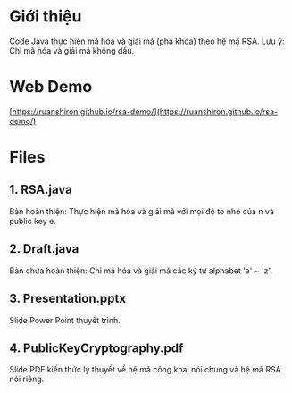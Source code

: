 # Giới thiệu

Code Java thực hiện mã hóa và giải mã (phá khóa) theo hệ mã RSA.
Lưu ý: Chỉ mã hóa và giải mã không dấu.

# Web Demo
[https://ruanshiron.github.io/rsa-demo/](https://ruanshiron.github.io/rsa-demo/)

# Files

## 1. RSA.java
Bản hoàn thiện: Thực hiện mã hóa và giải mã với mọi độ to nhỏ của n và public key e.

## 2. Draft.java
Bản chưa hoàn thiện: Chỉ mã hóa và giải mã các ký tự alphabet 'a' ~ 'z'.

## 3. Presentation.pptx
Slide Power Point thuyết trình.

## 4. PublicKeyCryptography.pdf
Slide PDF kiến thức lý thuyết về hệ mã công khai nói chung và hệ mã RSA nói riêng.